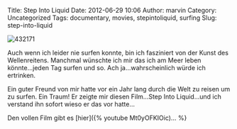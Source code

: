 Title: Step Into Liquid
Date: 2012-06-29 10:06
Author: marvin
Category: Uncategorized
Tags: documentary, movies, stepintoliquid, surfing
Slug: step-into-liquid

![432171]({filename}/images/432171.jpg)

Auch wenn ich leider nie surfen konnte, bin ich fasziniert von der Kunst
des Wellenreitens. Manchmal wünschte ich mir das ich am Meer leben
könnte...jeden Tag surfen und so. Ach ja...wahrscheinlich würde ich
ertrinken.

Ein guter Freund von mir hatte vor ein Jahr lang durch die Welt zu
reisen um zu surfen. Ein Traum! Er zeigte mir diesen Film...Step Into
Liquid...und ich verstand ihn sofort wieso er das vor hatte...

Den vollen Film gibt es [hier]({% youtube Mt0yOFKIOic)... %}

